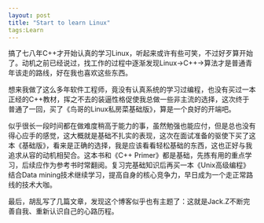 ```yaml
---
layout: post
title: "Start to learn Linux"
tags:Learn
---
```


搞了七八年C++才开始认真的学习Linux，听起来或许有些可笑，不过好歹算开始了。动机之前已经说过，找工作的过程中逐渐发现Linux->C++->算法才是普通青年该走的路线，好在我也喜欢这些东西。

想来我做了这么多年软件工程师，竟没有认真系统的学习过编程，也没有买过一本正经的C++教材，挥之不去的装逼性格促使我总做一些非主流的选择，这次终于普通了一回，买了《鸟哥的Linux私房菜基础版》，算是一个良好的开端吧。

似乎很长一段时间都在做难度稍高于能力的事，虽然勉强也能应付，但是总也没有得心应手的感觉，这大概就是基础不扎实的表现，这次在面试准备的驱使下买了这本《基础版》，看来是正确的选择，我是应该看看轻松基础的东西，这也正好与我追求从容的动机相契合。这本书和《C++ Primer》都是基础，先拣有用的重点学习，后续应作为参考书时常翻阅。复习完基础知识后再买一本《Unix高级编程》结合Data mining技术继续学习，提高自身的核心竞争力，早日成为一个走正常路线的技术大咖。

最后，胡乱写了几篇文章，发现这个博客似乎也有主题了：这就是Jack.Z不断完善自我、重新认识自己的心路历程。


